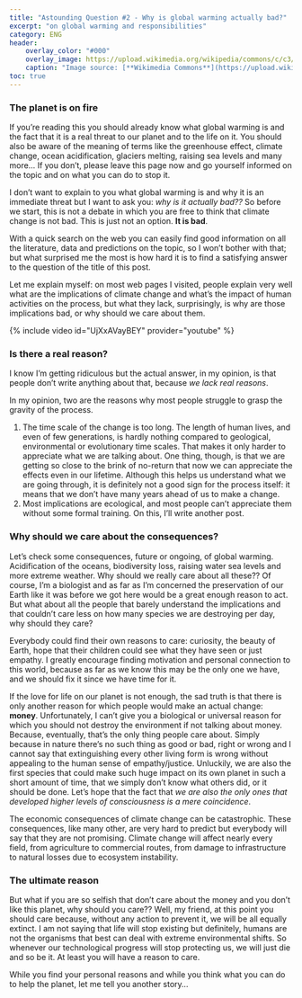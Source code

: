 ```yaml
---
title: "Astounding Question #2 - Why is global warming actually bad?"
excerpt: "on global warming and responsibilities"
category: ENG
header:
    overlay_color: "#000"
    overlay_image: https://upload.wikimedia.org/wikipedia/commons/c/c3/August_2010_CME_SDO_Multi-Wavelength.jpg
    caption: "Image source: [**Wikimedia Commons**](https://upload.wikimedia.org/wikipedia/commons/c/c3/August_2010_CME_SDO_Multi-Wavelength.jpg)"
toc: true
---
```

### The planet is on fire
If you’re reading this you should already know what global warming is and the fact that it is a real threat to our planet and to the life on it. You should also be aware of the meaning of terms like the greenhouse effect, climate change, ocean acidification, glaciers melting, raising sea levels and many more… If you don’t, please leave this page now and go yourself informed on the topic and on what you can do to stop it.

I don’t want to explain to you what global warming is and why it is an immediate threat but I want to ask you: _why is it actually bad??_ So before we start, this is not a debate in which you are free to think that climate change is not bad. This is just not an option. **It is bad**.

With a quick search on the web you can easily find good information on all the literature, data and predictions on the topic, so I won’t bother with that; but what surprised me the most is how hard it is to find a satisfying answer to the question of the title of this post.

Let me explain myself: on most web pages I visited, people explain very well what are the implications of climate change and what’s the impact of human activities on the process, but what they lack, surprisingly, is why are those implications bad, or why should we care about them.

{% include video id="UjXxAVayBEY" provider="youtube" %}

### Is there a real reason?
I know I’m getting ridiculous but the actual answer, in my opinion, is that people don’t write anything about that, because _we lack real reasons_.

In my opinion, two are the reasons why most people struggle to grasp the gravity of the process.

1. The time scale of the change is too long. The length of human lives, and even of few generations, is hardly nothing compared to geological, environmental or evolutionary time scales. That makes it only harder to appreciate what we are talking about. One thing, though, is that we are getting so close to the brink of no-return that now we can appreciate the effects even in our lifetime. Although this helps us understand what we are going through, it is definitely not a good sign for the process itself: it means that we don’t have many years ahead of us to make a change.
2. Most implications are ecological, and most people can’t appreciate them without some formal training. On this, I’ll write another post.
 
### Why should we care about the consequences?
Let’s check some consequences, future or ongoing, of global warming. Acidification of the oceans, biodiversity loss, raising water sea levels and more extreme weather. Why should we really care about all these?? Of course, I’m a biologist and as far as I’m concerned the preservation of our Earth like it was before we got here would be a great enough reason to act. But what about all the people that barely understand the implications and that couldn’t care less on how many species we are destroying per day, why should they care?

Everybody could find their own reasons to care: curiosity, the beauty of Earth, hope that their children could see what they have seen or just empathy. I greatly encourage finding motivation and personal connection to this world, because as far as we know this may be the only one we have, and we should fix it since we have time for it.

If the love for life on our planet is not enough, the sad truth is that there is only another reason for which people would make an actual change: **money**. Unfortunately, I can’t give you a biological or universal reason for which you should not destroy the environment if not talking about money. Because, eventually, that’s the only thing people care about. Simply because in nature there’s no such thing as good or bad, right or wrong and I cannot say that extinguishing every other living form is wrong without appealing to the human sense of empathy/justice. Unluckily, we are also the first species that could make such huge impact on its own planet in such a short amount of time, that we simply don’t know what others did, or it should be done. Let’s hope that the fact that _we are also the only ones that developed higher levels of consciousness is a mere coincidence_.

The economic consequences of climate change can be catastrophic. These consequences, like many other, are very hard to predict but everybody will say that they are not promising. Climate change will affect nearly every field, from agriculture to commercial routes, from damage to infrastructure to natural losses due to ecosystem instability.

### The ultimate reason
But what if you are so selfish that don’t care about the money and you don’t like this planet, why should you care?? Well, my friend, at this point you should care because, without any action to prevent it, we will be all equally extinct. I am not saying that life will stop existing but definitely, humans are not the organisms that best can deal with extreme environmental shifts. So whenever our technological progress will stop protecting us, we will just die and so be it. At least you will have a reason to care.

While you find your personal reasons and while you think what you can do to help the planet, let me tell you another story…